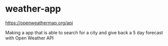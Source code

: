 # weather-app
https://openweathermap.org/api

Making a app that is able to search for a city and give back a 5 day forecast with Open Weather API 
